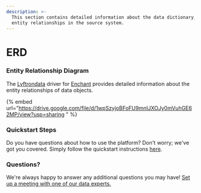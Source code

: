 ```yaml
---
description: >-
  This section contains detailed information about the data dictionary, and
  entity relationships in the source system.
---
```


# ERD

### Entity Relationship Diagram

The [Lyftrondata](https://www.lyftrondata.com/) driver for [Enchant](https://www.lyftrondata.com/integration/commerce-analytics/enchant//) provides detailed information about the entity relationships of data objects.

{% embed url="https://drive.google.com/file/d/1wpSzyjoBFoFU9mnIJXOJy0mVuhGE62MP/view?usp=sharing " %}

### Quickstart Steps

Do you have questions about how to use the platform? Don't worry; we've got you covered. Simply follow the quickstart instructions [here](../README.md).

### Questions? <a href="#questions" id="questions"></a>

We're always happy to answer any additional questions you may have! [Set up a meeting with one of our data experts.](https://www.lyftrondata.com/book-a-meeting/)

